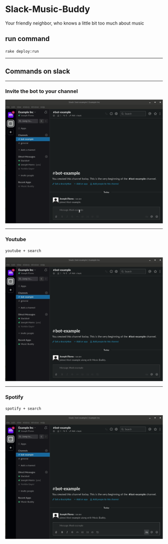 # Slack-Music-Buddy
Your friendly neighbor, who knows a little bit too much about music

## run command
  `rake deploy:run`

---
## Commands on slack
---
### Invite the bot to your channel

![invite image](./images/invite.gif)

---
### Youtube
  `youtube + search`

![youtube command](./images/youtube.gif)

---
### Spotify
  `spotify + search`

![youtube command](./images/spotify.gif)